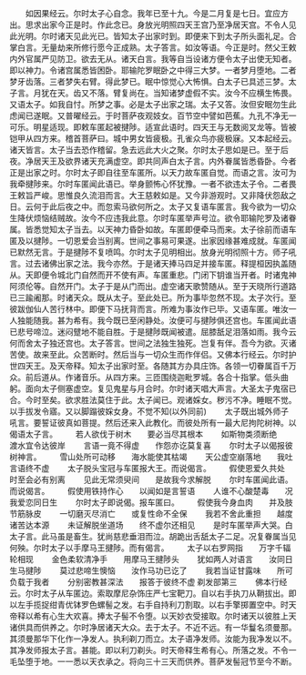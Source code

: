 <!-- { "loadSidebar": true } -->
　　如因果经云。尔时太子心自念。我年已至十九。今是二月复是七日。宜应方出。思求出家今正是时。作此念已。身放光明照四天王宫乃至净居天宫。不令人见此光明。尔时诸天见此光已。皆知太子出家时到。即便来下到太子所头面礼足。合掌白言。无量劫来所修行愿今正成熟。太子答言。如汝等语。今正是时。然父王敕内外官属严见防卫。欲去无从。诸天白言。我等自当设诸方便令太子出使无知者。即以神力。令诸宫属悉皆困卧。耶输陀罗眠卧之中得三大梦。一者梦月堕地。二者梦牙齿落。三者梦失右臂。得此梦已。眠中惊觉心大怖惧。白太子已具述三梦。太子言。月犹在天。齿又不落。臂复尚在。当知诸梦虚假不实。汝今不应横生怖畏。又语太子。如我自忖。所梦之事。必是太子出家之瑞。太子又答。汝但安眠勿生此虑闻已遂眠。又普曜经云。于时菩萨夜观妓女。百节空中譬如芭蕉。九孔不净无一可乐。明星适现。即敕车匿起被揵陟。适宣此语时。四天王与无数阅叉龙等。皆被铠甲从四方来。稽首菩萨曰。城中男女皆疲极。孔雀众鸟亦疲极寐。又本起经云。诸天皆言。太子当去恐作稽留。急去远此大火之聚。尔时太子思如是已。至于后夜。净居天王及欲界诸天充满虚空。即共同声白太子言。内外眷属皆悉昏卧。今者正是出家之时。尔时太子即自往至车匿所。以天力故车匿自觉。而语之言。汝可为我牵揵陟来。尔时车匿闻此语已。举身颤怖心怀犹豫。一者不欲违太子令。二者畏王敕旨严峻。思惟良久流泪而言。大王慈敕如是。又今非游观时。又非降伏怨敌之日。云何于此后夜之中。而忽索马欲何所之。太子又复语车匿言。我今欲为一切众生降伏烦恼结贼故。汝今不应违我此意。尔时车匿举声号泣。欲令耶输陀罗及诸眷属。皆悉觉知太子当去。以天神力昏卧如故。车匿即便牵马而来。太子徐前而语车匿及以揵陟。一切恩爱会当别离。世间之事易可果遂。出家因缘甚难成就。车匿闻已默然无言。于是揵陟不复喷鸣。尔时太子见明相出。放身光明彻照十方。师子吼言。过去诸佛出家之法。我今亦然。于是诸天捧马四足并接车匿。释提桓因执盖随从。天即便令城北门自然而开不使有声。车匿重悲。门闭下钥谁当开者。时诸鬼神阿须伦等。自然开门。太子于是从门而出。虚空诸天歌赞随从。至于天晓所行道路已三踰阇那。时诸天众。既从太子。至此处已。所为事毕忽然不现。太子次行。至彼跋伽仙人苦行林中。即便下马抚背而言。所难为事汝作已毕。又语车匿。唯汝一人独能随我。甚为希有。我今既已至闲静处。汝便可与揵陟俱还宫也。车匿闻此语已悲号啼泣。迷闷躄地不能自胜。于是揵陟既闻被遣。屈膝舐足泪落如雨。我今云何而舍太子独还宫也。太子答言。世间之法独生独死。岂复有伴。吾今为欲。灭诸苦使。故来至此。众苦断时。然后当与一切众生而作伴侣。又佛本行经云。尔时护世四天王。及天帝释。知太子出家时至。各随其方办具庄饰。各领一切眷属百千万众。前后道从。作诸音乐。从四方来。三匝围绕迦毗罗城。各合十指掌。低头曲躬。面向太子侧塞虚空。复见鬼星与月合时。尔时诸天唱大声言。大圣太子鬼宿已合。今时至矣。欲求胜法莫住于此。太子闻已。观诸婇女。秽污不净。睡眠不觉。以手拔发令寤。又以脚蹋彼婇女身。不觉不知(以外同前)
　　太子既出城外师子吼言。要誓证彼真如菩提。然后还来入此教化。而彼处所有一最大尼拘陀树神。以偈语太子言。
　　若人欲伐于树木　　要必当尽其根本
　　如斯物类须断绝　　渡水宜令达彼岸
　　言语一竟不得虚　　作怨亦讫莫复喜
　　尔时太子以偈报彼树神言。
　　雪山处所可动移　　海水能使其枯竭
　　天公虚空崩落地　　我吐言语终不虚
　　太子脱头宝冠与车匿报大王。而说偈言。
　　假使恩爱久共处　　时至会必有别离
　　见此无常须臾间　　是故我今求解脱
　　尔时车匿闻此语。而说偈言。
　　假使用铁持作心　　以闻如是言誓语
　　人谁不心酸楚毒　　况我爱恋同日生
　　尔时太子即说偈。报车匿曰。
　　假使我今身血肉　　并及肢节筋脉皮
　　一切磨灭尽消亡　　或复性命不全保
　　我若不舍此重担　　越度诸苦达本源
　　未证解脱坐道场　　终不虚尔还相见
　　是时车匿举声大哭。白太子言。此马虽是畜生。犹尚慈悲垂泪而泣。胡跪出舌舐太子二足。况复眷属当见何殃。尔时太子以手摩马王揵陟。而有偈言。
　　太子以右罗网指　　万字千辐轮相现
　　金色柔软清净手　　用摩马王揵陟头
　　犹如两人对语言　　汝同日生马揵陟
　　莫过悲啼生懊恼　　汝作马功已讫了
　　我若当证甘露味　　所可负载于我者
　　分别密教甚深法　　报答于彼终不虚
剃发部第三
　　佛本行经云。尔时太子从车匿边。索取摩尼杂饰庄严七宝靶刀。自以右手执刀从鞘拔出。即以左手揽捉绀青优钵罗色螺髻之发。右手自持利刀割取。以右手擎掷置空中。时天帝释以希有心生大欢喜。捧太子髻不令堕。以天妙衣受接取。尔时诸天以彼胜上天诸供具而供养之。尔时净居诸天大众。去于太子。不近不远。有一华鬘名须曼那。其须曼那华下化作一净发人。执利剃刀而立。太子语净发师。汝能为我净发以不。其净发师报太子言。甚能。即以利刀剃头。时天帝释生希有心。所落之发。不令一毛坠堕于地。一一悉以天衣承之。将向三十三天而供养。菩萨发髻冠节至今不断。
